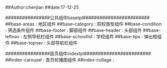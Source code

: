 ##Author:chenjian
##date:17-12-25

################公共组件basetpl########################
##base-areas : 地区组件
##base-category : 院校类型组件
##base-condition : 筛选条件组件
##base-footer : 脚部组件
##base-header : 头部组件
##base-leftnav : 左侧导航栏组件
##base-schoollist : 学校组件
##base-tips : 弹出框组件
##base-topnav : 头部导航栏组件

################首页组件indextpl########################
##index-carousel : 首页轮播图组件
##index-collage : 